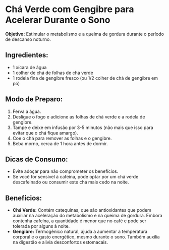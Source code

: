 # Chá Verde com Gengibre para Acelerar Durante o Sono

**Objetivo:** Estimular o metabolismo e a queima de gordura durante o período de descanso noturno.

## Ingredientes:
- 1 xícara de água
- 1 colher de chá de folhas de chá verde
- 1 rodela fina de gengibre fresco (ou 1/2 colher de chá de gengibre em pó)

## Modo de Preparo:
1. Ferva a água.
2. Desligue o fogo e adicione as folhas de chá verde e a rodela de gengibre.
3. Tampe e deixe em infusão por 3-5 minutos (não mais que isso para evitar que o chá fique amargo).
4. Coe o chá para remover as folhas e o gengibre.
5. Beba morno, cerca de 1 hora antes de dormir.

## Dicas de Consumo:
- Evite adoçar para não comprometer os benefícios.
- Se você for sensível à cafeína, pode optar por um chá verde descafeinado ou consumir este chá mais cedo na noite.

## Benefícios:
- **Chá Verde:** Contém catequinas, que são antioxidantes que podem auxiliar na aceleração do metabolismo e na queima de gordura. Embora contenha cafeína, a quantidade é menor que no café e pode ser tolerada por alguns à noite.
- **Gengibre:** Termogênico natural, ajuda a aumentar a temperatura corporal e o gasto energético, mesmo durante o sono. Também auxilia na digestão e alivia desconfortos estomacais.

